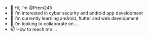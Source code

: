 - 👋 Hi, I’m @Prem245
- 👀 I’m interested in cyber security and android app development
- 🌱 I’m currently learning android, flutter and web development
- 💞️ I’m looking to collaborate on ...
- 📫 How to reach me ...

<!---
Prem245/Prem245 is a ✨ special ✨ repository because its `README.md` (this file) appears on your GitHub profile.
You can click the Preview link to take a look at your changes.
--->
